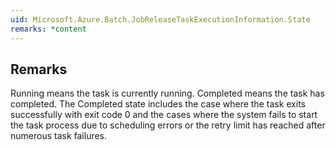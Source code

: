 ```yaml
---  
uid: Microsoft.Azure.Batch.JobReleaseTaskExecutionInformation.State  
remarks: *content  
---  
```

  
## Remarks  
 Running means the task is currently running. Completed means the task has completed. The Completed state includes              the case where the task exits successfully with exit code 0 and the cases where the system fails to start the              task process due to scheduling errors or the retry limit has reached after numerous task failures.